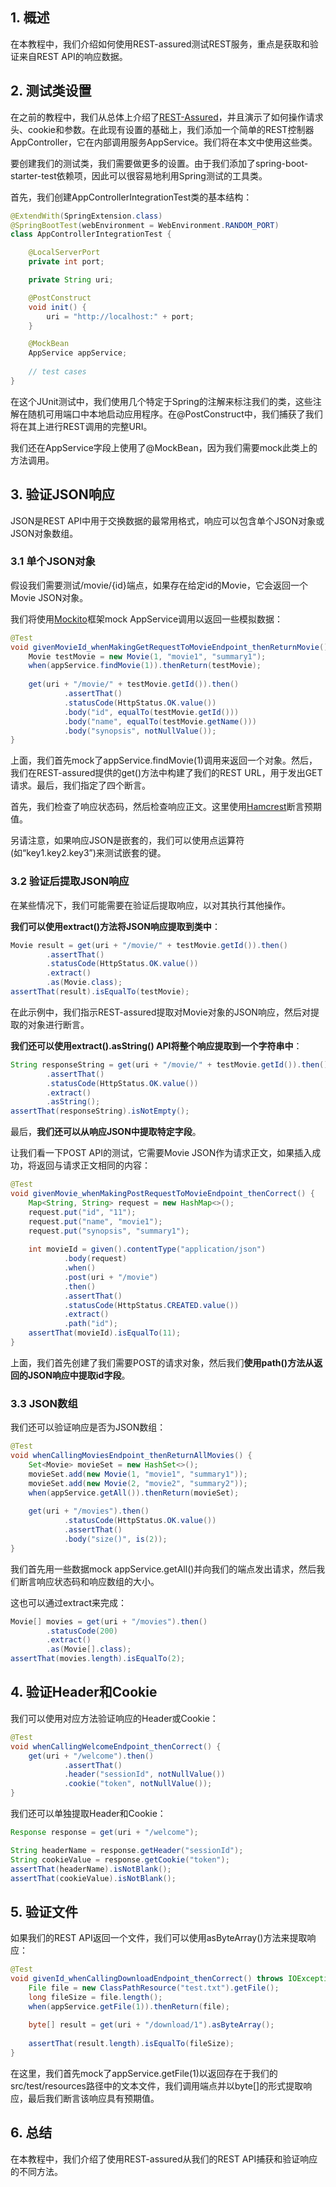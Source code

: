 ## 1. 概述

在本教程中，我们介绍如何使用REST-assured测试REST服务，重点是获取和验证来自REST API的响应数据。

## 2. 测试类设置

在之前的教程中，我们从总体上介绍了[REST-Assured](RestAssured指南.md)，并且演示了如何操作请求头、cookie和参数。在此现有设置的基础上，我们添加一个简单的REST控制器AppController，它在内部调用服务AppService。我们将在本文中使用这些类。

要创建我们的测试类，我们需要做更多的设置。由于我们添加了spring-boot-starter-test依赖项，因此可以很容易地利用Spring测试的工具类。

首先，我们创建AppControllerIntegrationTest类的基本结构：

```java
@ExtendWith(SpringExtension.class)
@SpringBootTest(webEnvironment = WebEnvironment.RANDOM_PORT)
class AppControllerIntegrationTest {

    @LocalServerPort
    private int port;

    private String uri;

    @PostConstruct
    void init() {
        uri = "http://localhost:" + port;
    }

    @MockBean
    AppService appService;
    
    // test cases
}
```

在这个JUnit测试中，我们使用几个特定于Spring的注解来标注我们的类，这些注解在随机可用端口中本地启动应用程序。在@PostConstruct中，我们捕获了我们将在其上进行REST调用的完整URI。

我们还在AppService字段上使用了@MockBean，因为我们需要mock此类上的方法调用。

## 3. 验证JSON响应

JSON是REST API中用于交换数据的最常用格式，响应可以包含单个JSON对象或JSON对象数组。

### 3.1 单个JSON对象

假设我们需要测试/movie/{id}端点，如果存在给定id的Movie，它会返回一个Movie JSON对象。

我们将使用[Mockito]()框架mock AppService调用以返回一些模拟数据：

```java
@Test
void givenMovieId_whenMakingGetRequestToMovieEndpoint_thenReturnMovie() {
	Movie testMovie = new Movie(1, "movie1", "summary1");
	when(appService.findMovie(1)).thenReturn(testMovie);
    
	get(uri + "/movie/" + testMovie.getId()).then()
			.assertThat()
			.statusCode(HttpStatus.OK.value())
			.body("id", equalTo(testMovie.getId()))
			.body("name", equalTo(testMovie.getName()))
			.body("synopsis", notNullValue());
}
```

上面，我们首先mock了appService.findMovie(1)调用来返回一个对象。然后，我们在REST-assured提供的get()方法中构建了我们的REST URL，用于发出GET请求。最后，我们指定了四个断言。

首先，我们检查了响应状态码，然后检查响应正文。这里使用[Hamcrest]()断言预期值。

另请注意，如果响应JSON是嵌套的，我们可以使用点运算符(如“key1.key2.key3”)来测试嵌套的键。

### 3.2 验证后提取JSON响应

在某些情况下，我们可能需要在验证后提取响应，以对其执行其他操作。

**我们可以使用extract()方法将JSON响应提取到类中**：

```java
Movie result = get(uri + "/movie/" + testMovie.getId()).then()
		.assertThat()
		.statusCode(HttpStatus.OK.value())
		.extract()
		.as(Movie.class);
assertThat(result).isEqualTo(testMovie);
```

在此示例中，我们指示REST-assured提取对Movie对象的JSON响应，然后对提取的对象进行断言。

**我们还可以使用extract().asString() API将整个响应提取到一个字符串中**：

```java
String responseString = get(uri + "/movie/" + testMovie.getId()).then()
		.assertThat()
		.statusCode(HttpStatus.OK.value())
		.extract()
		.asString();
assertThat(responseString).isNotEmpty();
```

最后，**我们还可以从响应JSON中提取特定字段**。

让我们看一下POST API的测试，它需要Movie JSON作为请求正文，如果插入成功，将返回与请求正文相同的内容：

```java
@Test
void givenMovie_whenMakingPostRequestToMovieEndpoint_thenCorrect() {
	Map<String, String> request = new HashMap<>();
	request.put("id", "11");
	request.put("name", "movie1");
	request.put("synopsis", "summary1");
    
	int movieId = given().contentType("application/json")
			.body(request)
			.when()
			.post(uri + "/movie")
			.then()
			.assertThat()
			.statusCode(HttpStatus.CREATED.value())
			.extract()
			.path("id");
	assertThat(movieId).isEqualTo(11);
}
```

上面，我们首先创建了我们需要POST的请求对象，然后我们**使用path()方法从返回的JSON响应中提取id字段**。

### 3.3 JSON数组

我们还可以验证响应是否为JSON数组：

```java
@Test
void whenCallingMoviesEndpoint_thenReturnAllMovies() {
	Set<Movie> movieSet = new HashSet<>();
	movieSet.add(new Movie(1, "movie1", "summary1"));
	movieSet.add(new Movie(2, "movie2", "summary2"));
	when(appService.getAll()).thenReturn(movieSet);
    
	get(uri + "/movies").then()
			.statusCode(HttpStatus.OK.value())
			.assertThat()
			.body("size()", is(2));
}
```

我们首先用一些数据mock appService.getAll()并向我们的端点发出请求，然后我们断言响应状态码和响应数组的大小。

这也可以通过extract来完成：

```java
Movie[] movies = get(uri + "/movies").then()
		.statusCode(200)
		.extract()
		.as(Movie[].class);
assertThat(movies.length).isEqualTo(2);
```

## 4. 验证Header和Cookie

我们可以使用对应方法验证响应的Header或Cookie：

```java
@Test
void whenCallingWelcomeEndpoint_thenCorrect() {
	get(uri + "/welcome").then()
			.assertThat()
			.header("sessionId", notNullValue())
			.cookie("token", notNullValue());
}
```

我们还可以单独提取Header和Cookie：

```java
Response response = get(uri + "/welcome");

String headerName = response.getHeader("sessionId");
String cookieValue = response.getCookie("token");
assertThat(headerName).isNotBlank();
assertThat(cookieValue).isNotBlank();
```

## 5. 验证文件

如果我们的REST API返回一个文件，我们可以使用asByteArray()方法来提取响应：

```java
@Test
void givenId_whenCallingDownloadEndpoint_thenCorrect() throws IOException {
	File file = new ClassPathResource("test.txt").getFile();
	long fileSize = file.length();
	when(appService.getFile(1)).thenReturn(file);
    
	byte[] result = get(uri + "/download/1").asByteArray();
    
	assertThat(result.length).isEqualTo(fileSize);
}
```

在这里，我们首先mock了appService.getFile(1)以返回存在于我们的src/test/resources路径中的文本文件，我们调用端点并以byte[]的形式提取响应，最后我们断言该响应具有预期值。

## 6. 总结

在本教程中，我们介绍了使用REST-assured从我们的REST API捕获和验证响应的不同方法。